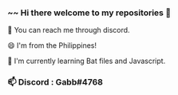 ### ~~ Hi there welcome to my repositories 👋

💬 You can reach me through discord.

😄 I'm from the Philippines!

🌱 I'm currently learning Bat files and Javascript.
### 📫 Discord : Gabb#4768
<!--
**Notany1ne/notany1ne** is a ✨ _special_ ✨ repository because its `README.md` (this file) appears on your GitHub profile.

Here are some ideas to get you started:

- 🔭 I’m currently working on ...
- 🌱 I’m currently learning ...
- 👯 I’m looking to collaborate on ...
- 🤔 I’m looking for help with ...
- 💬 Ask me about ...
- 📫 How to reach me: ...
- 😄 Pronouns: ...
- ⚡ Fun fact: ...
-->
